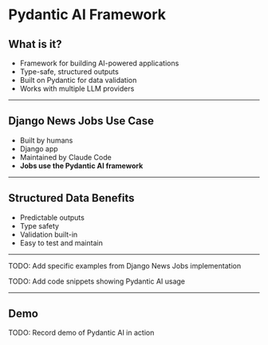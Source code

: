 # Pydantic AI Framework

## What is it?

- Framework for building AI-powered applications
- Type-safe, structured outputs
- Built on Pydantic for data validation
- Works with multiple LLM providers

---

## Django News Jobs Use Case

- Built by humans
- Django app
- Maintained by Claude Code
- **Jobs use the Pydantic AI framework**

---

## Structured Data Benefits

- Predictable outputs
- Type safety
- Validation built-in
- Easy to test and maintain

---

TODO: Add specific examples from Django News Jobs implementation

TODO: Add code snippets showing Pydantic AI usage

---

## Demo

TODO: Record demo of Pydantic AI in action
